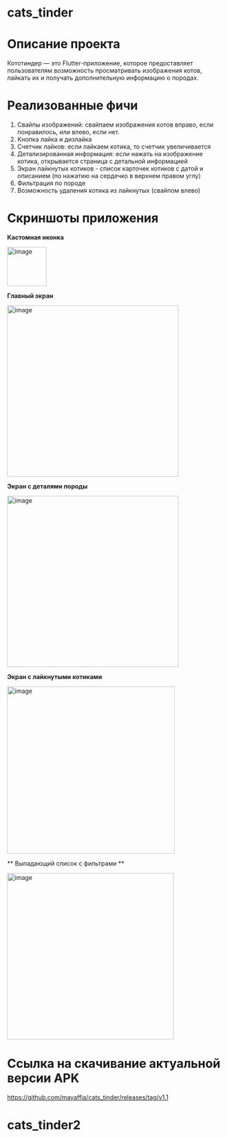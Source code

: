 # cats_tinder

# Описание проекта
Кототиндер — это Flutter-приложение, которое предоставляет пользователям возможность просматривать изображения котов, лайкать их и получать дополнительную информацию о породах.

# Реализованные фичи
1) Свайпы изображений: свайпаем изображения котов вправо, если понравилось, или влево, если нет.
2) Кнопка лайка и дизлайка
3) Счетчик лайков: если лайкаем котика, то счетчик увеличивается
4) Детализированная информация: если нажать на изображение котика, открывается страница с детальной информацией
5) Экран лайкнутых котиков - список карточек котиков с датой и описанием (по нажатию на сердечко в верхнем правом углу)
6) Фильтрация по породе
7) Возможность удаления котика из лайкнутых (свайпом влево)

# Скриншоты приложения
**Кастомная иконка**

<img width="91" alt="image" src="https://github.com/user-attachments/assets/d6df8571-b8d8-4f37-920a-cce7c9d0e714" />


**Главный экран**

<img width="398" alt="image" src="https://github.com/user-attachments/assets/bcdd9099-53df-492a-987c-929e96cf7bc0" />


**Экран с деталями породы**

<img width="398" alt="image" src="https://github.com/user-attachments/assets/0e836577-3baa-4bc3-a611-e196fd1c5f01" />

**Экран с лайкнутыми котиками**

<img width="389" alt="image" src="https://github.com/user-attachments/assets/c160f76b-446e-44d5-aad2-d05c7dede088" />

** Выпадающий список с фильтрами ** 

<img width="387" alt="image" src="https://github.com/user-attachments/assets/bf844ad7-43c6-46eb-aa20-7738c2d65eb3" />



# Ссылка на скачивание актуальной версии APK

https://github.com/mayaffia/cats_tinder/releases/tag/v1.1



# cats_tinder2
